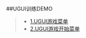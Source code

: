 ##UGUI训练DEMO  
>* [1.UGUI游戏菜单](https://github.com/XINCGer/Unity3DTraining/tree/master/UGUITraining/UGUIDemo01)  
>* [2.UGUI游戏开始菜单](https://github.com/XINCGer/Unity3DTraining/tree/master/UGUITraining/UGUIDemo02)
